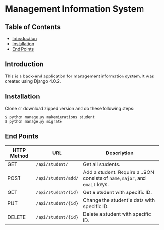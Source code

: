 # Management Information System

## Table of Contents
- [Introduction](#introduction)
- [Installation](#installation)
- [End Points](#end-points)

## Introduction
This is a back-end application for management information system. It was created
using Django 4.0.2.

## Installation
Clone or download zipped version and do these following steps:

```
$ python manage.py makemigrations student
$ python manage.py migrate
```

## End Points
| HTTP Method | URL                 | Description                                                                  |
| ----------- | ------------------- | ---------------------------------------------------------------------------- |
| GET         | `/api/student/`     | Get all students.                                                            |
| POST        | `/api/student/add/` | Add a student. Require a JSON consists of `name`, `major`, and `email` keys. |
| GET         | `/api/student/{id}` | Get a student with specific ID.                                              |
| PUT         | `/api/student/{id}` | Change the student's data with specific ID.                                  |
| DELETE      | `/api/student/{id}` | Delete a student with specific ID.                                           |